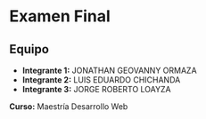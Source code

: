 # Examen Final

## Equipo

- **Integrante 1:** JONATHAN GEOVANNY ORMAZA
- **Integrante 2:** LUIS EDUARDO CHICHANDA
- **Integrante 3:** JORGE ROBERTO LOAYZA


**Curso:** Maestría Desarrollo Web